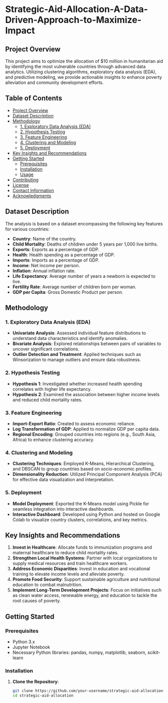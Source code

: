 # Strategic-Aid-Allocation-A-Data-Driven-Approach-to-Maximize-Impact

## Project Overview

This project aims to optimize the allocation of $10 million in humanitarian aid by identifying the most vulnerable countries through advanced data analytics. Utilizing clustering algorithms, exploratory data analysis (EDA), and predictive modeling, we provide actionable insights to enhance poverty alleviation and community development efforts.

## Table of Contents

- [Project Overview](#project-overview)
- [Dataset Description](#dataset-description)
- [Methodology](#methodology)
  - [1. Exploratory Data Analysis (EDA)](#1-exploratory-data-analysis-eda)
  - [2. Hypothesis Testing](#2-hypothesis-testing)
  - [3. Feature Engineering](#3-feature-engineering)
  - [4. Clustering and Modeling](#4-clustering-and-modeling)
  - [5. Deployment](#5-deployment)
- [Key Insights and Recommendations](#key-insights-and-recommendations)
- [Getting Started](#getting-started)
  - [Prerequisites](#prerequisites)
  - [Installation](#installation)
  - [Usage](#usage)
- [Contributing](#contributing)
- [License](#license)
- [Contact Information](#contact-information)
- [Acknowledgments](#acknowledgments)

## Dataset Description

The analysis is based on a dataset encompassing the following key features for various countries:

- **Country**: Name of the country.
- **Child Mortality**: Deaths of children under 5 years per 1,000 live births.
- **Exports**: Exports as a percentage of GDP.
- **Health**: Health spending as a percentage of GDP.
- **Imports**: Imports as a percentage of GDP.
- **Income**: Net income per person.
- **Inflation**: Annual inflation rate.
- **Life Expectancy**: Average number of years a newborn is expected to live.
- **Fertility Rate**: Average number of children born per woman.
- **GDP per Capita**: Gross Domestic Product per person.

## Methodology

### 1. Exploratory Data Analysis (EDA)

- **Univariate Analysis**: Assessed individual feature distributions to understand data characteristics and identify anomalies.
- **Bivariate Analysis**: Explored relationships between pairs of variables to uncover significant correlations.
- **Outlier Detection and Treatment**: Applied techniques such as Winsorization to manage outliers and ensure data robustness.

### 2. Hypothesis Testing

- **Hypothesis 1**: Investigated whether increased health spending correlates with higher life expectancy.
- **Hypothesis 2**: Examined the association between higher income levels and reduced child mortality rates.

### 3. Feature Engineering

- **Import-Export Ratio**: Created to assess economic reliance.
- **Log Transformation of GDP**: Applied to normalize GDP per capita data.
- **Regional Encoding**: Grouped countries into regions (e.g., South Asia, Africa) to enhance clustering accuracy.

### 4. Clustering and Modeling

- **Clustering Techniques**: Employed K-Means, Hierarchical Clustering, and DBSCAN to group countries based on socio-economic profiles.
- **Dimensionality Reduction**: Utilized Principal Component Analysis (PCA) for effective data visualization and interpretation.

### 5. Deployment

- **Model Deployment**: Exported the K-Means model using Pickle for seamless integration into interactive dashboards.
- **Interactive Dashboard**: Developed using Python and hosted on Google Colab to visualize country clusters, correlations, and key metrics.

## Key Insights and Recommendations

1. **Invest in Healthcare**: Allocate funds to immunization programs and maternal healthcare to reduce child mortality rates.
2. **Strengthen Local Health Systems**: Partner with local organizations to supply medical resources and train healthcare workers.
3. **Address Economic Disparities**: Invest in education and vocational training to elevate income levels and alleviate poverty.
4. **Promote Food Security**: Support sustainable agriculture and nutritional education to combat malnutrition.
5. **Implement Long-Term Development Projects**: Focus on initiatives such as clean water access, renewable energy, and education to tackle the root causes of poverty.

## Getting Started

### Prerequisites

- Python 3.x
- Jupyter Notebook
- Necessary Python libraries: pandas, numpy, matplotlib, seaborn, scikit-learn

### Installation

1. **Clone the Repository**:

   ```bash
   git clone https://github.com/your-username/strategic-aid-allocation.git
   cd strategic-aid-allocation
